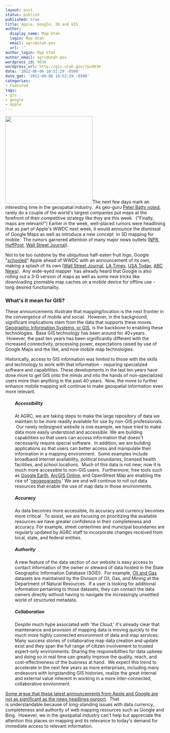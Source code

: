 ```yaml
---
layout: post
status: publish
published: true
title: Apple, Google, 3D and GIS
author:
  display_name: Map Utah
  login: Map Utah
  email: agrc@utah.gov
  url: ''
author_login: Map Utah
author_email: agrc@utah.gov
wordpress_id: 9636
wordpress_url: http://gis.utah.gov/?p=9636
date: '2012-06-06 10:52:29 -0500'
date_gmt: '2012-06-06 16:52:29 -0500'
categories:
- Featured
tags:
- gis
- google
- apple
---
```

<p style="text-align: left;"><a href="http://gis.utah.gov/wp-content/uploads/googlemapsevent.jpeg"><img class="alignright size-full wp-image-9726" title="googlemapsevent" src="http://gis.utah.gov/wp-content/uploads/googlemapsevent.jpeg" alt="" width="275" height="275" /></a>The next few days mark an interesting time in the geospatial industry.  As geo-guru <a href="http://geothought.blogspot.com/2012/06/today-mapping-wars-escalate.html">Peter Batty noted</a>, rarely do a couple of the world's largest companies put maps at the forefront of their competitive strategy like they are this week.  ("Finally, maps are relevant!") Earlier in the week, well-placed rumors were headlining that as part of Apple's WWDC next week, it would announce the dismissal of Google Maps as well as introduce a new concept  in 3D mapping for mobile.  The rumors garnered attention of many major news outlets (<a href="http://www.npr.org/blogs/alltechconsidered/2012/06/05/154388340/apple-to-google-maps-we-have-our-own-app-for-that">NPR</a>, <a href="http://www.huffingtonpost.com/2012/06/05/apple-google-maps_n_1571099.html">HuffPost</a>, <a href="http://online.wsj.com/article_email/SB10001424052702304543904577398502695522974-lMyQjAxMTAyMDAwNDEwNDQyWj.html">Wall Street Journal</a>).</p>
<p style="text-align: left;">Not to be too outdone by the ubiquitous half-eaten fruit logo, Google "<a href="http://bits.blogs.nytimes.com/2012/06/06/google-schools-apple-on-maps/">schooled</a>" Apple ahead of WWDC with an announcement of its own, making a splash of its own (<a href="http://online.wsj.com/article/SB10001424052702303296604577450721857169422.html">Wall Street Journal</a>, <a href="http://www.latimes.com/business/technology/la-fi-tn-google-debuts-digital-map-features-before-apple-rolls-out-own-app-20120606,0,5675050.story">LA Times</a>, <a href="http://www.usatoday.com/tech/news/story/2012-06-06/Google-maps-improvements/55421918/1">USA Today</a>, <a href="http://abcnews.go.com/blogs/technology/2012/06/google-offline-maps-street-view-trekker-and-improved-3-d-maps-announced/">ABC News</a>).  Any wide-eyed mapper  has already heard that Google is also rolling out a 3-D version of maps as well as some new tricks like downloading zoomable map caches on a mobile device for offline use - long desired functionality.</p>
<h3><strong>What's it mean for GIS?</strong></h3>
<p>These announcements illustrate that mapping/location is the next frontier in the convergence of mobile and social.  However, in the background, significant implications stem from the data that supports these moves. <a href="http://en.wikipedia.org/wiki/Geographic_information_system">Geographic Information Systems, or GIS</a>, is the backbone to enabling these technologies.  Base GIS technology has been around for 40+years.  However, the past ten years has been significantly different with the increased connectivity, processing power, expectations raised by use of Google Maps and the like, and now mobile map technologies.</p>
<p>Historically, access to GIS information was limited to those with the skills and technology to work with that information - requiring specialized software and capabilities. These developments in the last ten years have done more to get GIS onto the minds and into the hands of non-specialized users more than anything in the past 40 years.  Now, the move to further enhance mobile mapping will continue to make geospatial information even more relevant.</p>
<h5 style="padding-left: 30px;">Accessibility</h5>
<p style="padding-left: 30px;">At AGRC, we are taking steps to make the large repository of data we maintain to be more readily available for use by non-GIS professionals.  Our newly redesigned website is one example, we have tried to make data more easily understood and accessible. We are building capabilities so that users can access information that doesn't necessarily require special software.  In addition, we are building applications so that users can better access and manipulate their information in a mapping environment.  Some examples include broadband internet availability, political boundaries, licensed health facilities, and school locations.  Much of this data is not new; now it is much more accessible to non-GIS users.  Furthermore, free tools such as <a href="http://www.google.com/earth/index.html">Google Earth</a>, <a href="http://www.arcgis.com/home/">ArcGIS Online</a>, and OpenStreet Map are enabling the rise of '<a href="http://en.wikipedia.org/wiki/Neogeography">neogeography</a>.' We are and will continue to roll out data resources that enable the use of map data in those environments.</p>
<h5 style="padding-left: 30px;">Accuracy</h5>
<p style="padding-left: 30px;">As data becomes more accessible, its accuracy and currency becomes more critical.  To assist, we are focusing on prioritizing the available resources we have greater confidence in their completeness and accuracy. For example, street centerlines and municipal boundaries are regularly updated by AGRC staff to incorporate changes received from local, state, and federal entities.</p>
<h5 style="padding-left: 30px;">Authority</h5>
<p style="text-align: left; padding-left: 30px;">A new feature of the data section of our website is easy access to contact information of the owner or steward of data hosted in the State Geographic Information Database (SGID).  For example, <a href="http://gis.utah.gov/data/energy/oil-gas/">Oil and Gas</a> datasets are maintained by the Division of Oil, Gas, and Mining at the Department of Natural Resources.  If a user is looking for additional information pertaining to those datasets, they can contact the data owners directly without having to navigate the increasingly unsettled world of structured metadata.</p>
<h5 style="text-align: left; padding-left: 30px;"><strong>Collaboration</strong></h5>
<p style="text-align: left; padding-left: 30px;">Despite much hype associated with 'the Cloud,' it's already clear that maintenance and provision of mapping data is moving quickly to the much more highly connected environment of data and map services. Many success stories of collaborative map data creation and update exist and they span the full range of citizen involvement to trusted expert-only environments. Sharing the responsibilities for data upkeep and doing so in real time can greatly improve the quality, reach, and cost-effectiveness of the business at hand.  We expect this trend to accelerate in the next few years as more enterprises, including many endeavors with longstanding GIS histories, realize the great internal and external value inherent in working in a more inter-connected, collaborative environment.</p>
<p style="text-align: left;"><a href="http://apb.directionsmag.com/entry/what-does-and-does-not-excite-me-about-the-upcoming-google-and-apple-a/257505#.T88lS6ioJ1U.twitter">Some argue that these latest announcements from Apple and Google are not as significant as the news headlines purport</a>.  That is understandable because of long-standing issues with data currency, completeness and authority of web mapping resources such as Google and Bing.  However, we in the geospatial industry can't help but appreciate the attention this places on mapping and its relevance to today's demand for immediate access to relevant information.</p>
